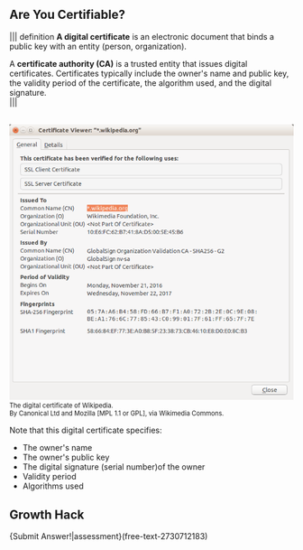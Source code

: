 ## Are You Certifiable?

||| definition
**A digital certificate** is an electronic document that binds a public key with an entity (person,  organization).
 
A **certificate authority (CA)** is a trusted entity that issues digital certificates.  Certificates typically include the owner's name and public key, the validity period of the certificate, the algorithm used, and the digital signature.      
|||

<br>
<figure class="snippetimg" style="margin:0; width:100%">
  <img src=".guides/img/DigiCert.png" alt="https://commons.wikimedia.org/wiki/File% Antique skeleton keys.">
  <figcaption style="font-size: 0.8em; text-align: left;">  The digital certificate of Wikipedia.  
  <br>
By Canonical Ltd and Mozilla [MPL 1.1 or GPL], via Wikimedia Commons.</figcaption>
</figure>

Note that this digital certificate specifies:
 - The owner's name
 - The owner's public key 
 - The digital signature (serial number)of the owner
 - Validity period 
 - Algorithms used 
  
 
## Growth Hack

 
 {Submit Answer!|assessment}(free-text-2730712183)
